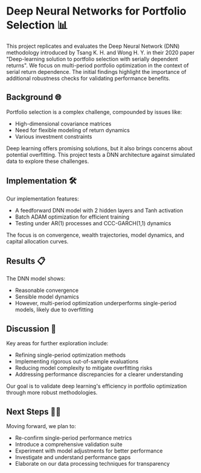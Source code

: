 # Deep Neural Networks for Portfolio Selection 📊

This project replicates and evaluates the Deep Neural Network (DNN) methodology introduced by Tsang K. H. and Wong H. Y. in their 2020 paper "Deep-learning solution to portfolio selection with serially dependent returns". We focus on multi-period portfolio optimization in the context of serial return dependence. The initial findings highlight the importance of additional robustness checks for validating performance benefits. 

## Background 🌐

Portfolio selection is a complex challenge, compounded by issues like:

- High-dimensional covariance matrices 
- Need for flexible modeling of return dynamics 
- Various investment constraints 

Deep learning offers promising solutions, but it also brings concerns about potential overfitting. This project tests a DNN architecture against simulated data to explore these challenges. 

## Implementation 🛠️

Our implementation features:

- A feedforward DNN model with 2 hidden layers and Tanh activation 
- Batch ADAM optimization for efficient training 
- Testing under AR(1) processes and CCC-GARCH(1,1) dynamics 

The focus is on convergence, wealth trajectories, model dynamics, and capital allocation curves.

## Results 📋

The DNN model shows:

- Reasonable convergence 
- Sensible model dynamics 
- However, multi-period optimization underperforms single-period models, likely due to overfitting 

## Discussion 💬

Key areas for further exploration include:

- Refining single-period optimization methods 
- Implementing rigorous out-of-sample evaluations 
- Reducing model complexity to mitigate overfitting risks 
- Addressing performance discrepancies for a clearer understanding 

Our goal is to validate deep learning's efficiency in portfolio optimization through more robust methodologies. 

## Next Steps 🚶‍♂️

Moving forward, we plan to:

- Re-confirm single-period performance metrics 
- Introduce a comprehensive validation suite 
- Experiment with model adjustments for better performance 
- Investigate and understand performance gaps 
- Elaborate on our data processing techniques for transparency 






